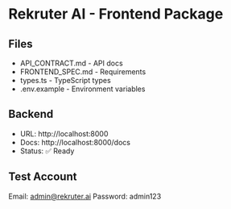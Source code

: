 # Rekruter AI - Frontend Package

## Files
- API_CONTRACT.md - API docs
- FRONTEND_SPEC.md - Requirements
- types.ts - TypeScript types
- .env.example - Environment variables

## Backend
- URL: http://localhost:8000
- Docs: http://localhost:8000/docs
- Status: ✅ Ready

## Test Account
Email: admin@rekruter.ai
Password: admin123
